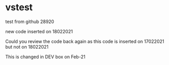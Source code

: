 # vstest

test from github 28920

new code inserted on 18022021


Could you review the code back again as this code is inserted on 17022021 but not on 18022021

This is changed in DEV box on Feb-21
